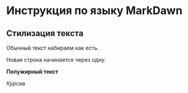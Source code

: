 # Инструкция по языку MarkDawn

## Стилизация текста

Обычный текст набираем как есть.

Новая строка начинается через одну.

**Полужирный текст**

*Курсив*